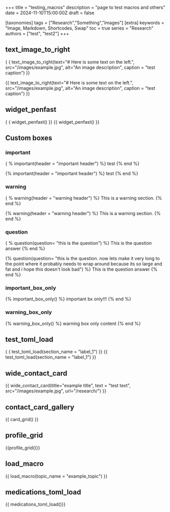 +++
title = "testing_macros"
description = "page to test macros and others"
date = 2024-11-10T15:00:00Z
draft = false

[taxonomies]
tags = ["Research","Something","Images"]
[extra]
keywords = "Image, Markdown, Shortcodes, Swap"
toc = true
series = "Research"
authors = ["test", "test2"]
+++

## text_image_to_right

{ { text_image_to_right(text="# Here is some text on the left.", src="/images/example.jpg", alt="An image description", caption = "test caption") }}

{{ text_image_to_right(text="# Here is some text on the left.", src="/images/example.jpg", alt="An image description", caption = "test caption") }}

## widget_penfast

{ { widget_penfast() }}
{{ widget_penfast() }}

## Custom boxes

### important

{ % important(header = "important header") %}
test
{% end %}

{% important(header = "important header") %}
test
{% end %}

### warning

{ % warning(header = "warning header") %}
This is a warning section.
{% end %}

{% warning(header = "warning header") %}
This is a warning section.
{% end %}

### question

{ % question(question= "this is the question") %}
This is the question answer
{% end %}

{% question(question= "this is the question. now lets make it very long to the point where it probably needs to wrap around because its so large and fat and i hope this doesn't look bad") %}
This is the question answer
{% end %}

### important_box_only

{% important_box_only() %}
important bx only!!!
{% end %}

### warning_box_only

{% warning_box_only() %}
warning box only content
{% end %}

## test_toml_load

{ { test_toml_load(section_name = "label_1") }}
{{ test_toml_load(section_name = "label_1") }}

## wide_contact_card

{{ wide_contact_card(title="example title", text = "test text", src="/images/example.jpg", url="/research/") }}

## contact_card_gallery

{{ card_grid() }}

## profile_grid

{{profile_grid()}}

## load_macro

{{ load_macro(topic_name = "example_topic") }}

## medications_toml_load

{{ medications_toml_load()}}
